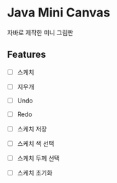 
# Java Mini Canvas

자바로 제작한 미니 그림판


## Features

- [ ] 스케치
- [ ] 지우개
- [ ] Undo
- [ ] Redo
- [ ] 스케치 저장
- [ ] 스케치 색 선택
- [ ] 스케치 두께 선택
- [ ] 스케치 초기화

